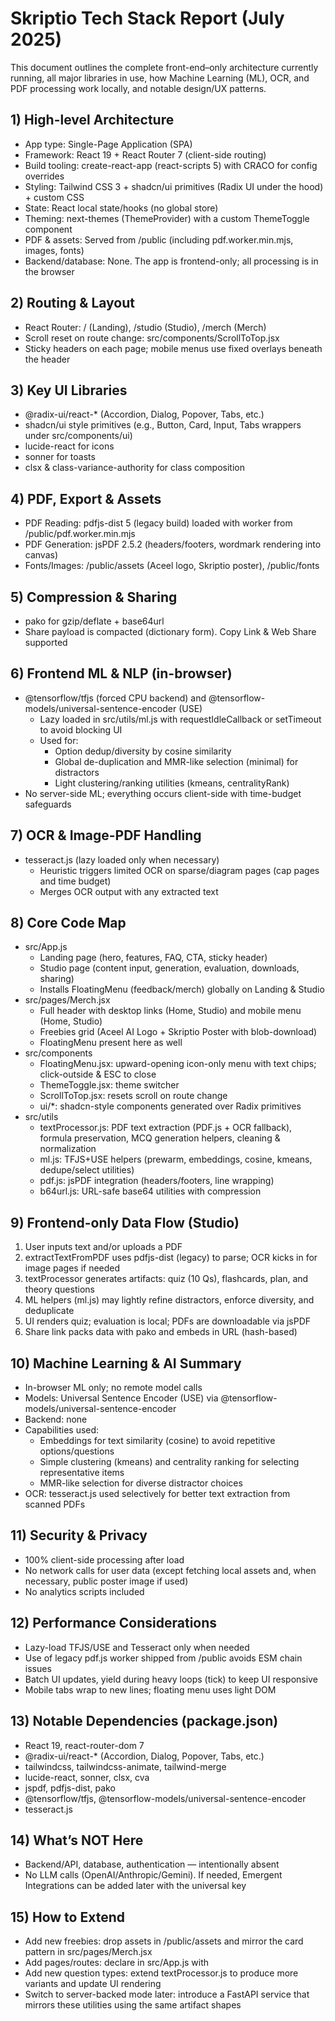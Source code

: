 # Skriptio Tech Stack Report (July 2025)

This document outlines the complete front-end–only architecture currently running, all major libraries in use, how Machine Learning (ML), OCR, and PDF processing work locally, and notable design/UX patterns.

## 1) High-level Architecture
- App type: Single-Page Application (SPA)
- Framework: React 19 + React Router 7 (client-side routing)
- Build tooling: create-react-app (react-scripts 5) with CRACO for config overrides
- Styling: Tailwind CSS 3 + shadcn/ui primitives (Radix UI under the hood) + custom CSS
- State: React local state/hooks (no global store)
- Theming: next-themes (ThemeProvider) with a custom ThemeToggle component
- PDF & assets: Served from /public (including pdf.worker.min.mjs, images, fonts)
- Backend/database: None. The app is frontend-only; all processing is in the browser

## 2) Routing & Layout
- React Router: / (Landing), /studio (Studio), /merch (Merch)
- Scroll reset on route change: src/components/ScrollToTop.jsx
- Sticky headers on each page; mobile menus use fixed overlays beneath the header

## 3) Key UI Libraries
- @radix-ui/react-* (Accordion, Dialog, Popover, Tabs, etc.)
- shadcn/ui style primitives (e.g., Button, Card, Input, Tabs wrappers under src/components/ui)
- lucide-react for icons
- sonner for toasts
- clsx & class-variance-authority for class composition

## 4) PDF, Export & Assets
- PDF Reading: pdfjs-dist 5 (legacy build) loaded with worker from /public/pdf.worker.min.mjs
- PDF Generation: jsPDF 2.5.2 (headers/footers, wordmark rendering into canvas)
- Fonts/Images: /public/assets (Aceel logo, Skriptio poster), /public/fonts

## 5) Compression & Sharing
- pako for gzip/deflate + base64url
- Share payload is compacted (dictionary form). Copy Link & Web Share supported

## 6) Frontend ML & NLP (in-browser)
- @tensorflow/tfjs (forced CPU backend) and @tensorflow-models/universal-sentence-encoder (USE)
  - Lazy loaded in src/utils/ml.js with requestIdleCallback or setTimeout to avoid blocking UI
  - Used for:
    - Option dedup/diversity by cosine similarity
    - Global de-duplication and MMR-like selection (minimal) for distractors
    - Light clustering/ranking utilities (kmeans, centralityRank)
- No server-side ML; everything occurs client-side with time-budget safeguards

## 7) OCR & Image-PDF Handling
- tesseract.js (lazy loaded only when necessary)
  - Heuristic triggers limited OCR on sparse/diagram pages (cap pages and time budget)
  - Merges OCR output with any extracted text

## 8) Core Code Map
- src/App.js
  - Landing page (hero, features, FAQ, CTA, sticky header)
  - Studio page (content input, generation, evaluation, downloads, sharing)
  - Installs FloatingMenu (feedback/merch) globally on Landing & Studio
- src/pages/Merch.jsx
  - Full header with desktop links (Home, Studio) and mobile menu (Home, Studio)
  - Freebies grid (Aceel AI Logo + Skriptio Poster with blob-download)
  - FloatingMenu present here as well
- src/components
  - FloatingMenu.jsx: upward-opening icon-only menu with text chips; click-outside & ESC to close
  - ThemeToggle.jsx: theme switcher
  - ScrollToTop.jsx: resets scroll on route change
  - ui/*: shadcn-style components generated over Radix primitives
- src/utils
  - textProcessor.js: PDF text extraction (PDF.js + OCR fallback), formula preservation, MCQ generation helpers, cleaning & normalization
  - ml.js: TFJS+USE helpers (prewarm, embeddings, cosine, kmeans, dedupe/select utilities)
  - pdf.js: jsPDF integration (headers/footers, line wrapping)
  - b64url.js: URL-safe base64 utilities with compression

## 9) Frontend-only Data Flow (Studio)
1. User inputs text and/or uploads a PDF
2. extractTextFromPDF uses pdfjs-dist (legacy) to parse; OCR kicks in for image pages if needed
3. textProcessor generates artifacts: quiz (10 Qs), flashcards, plan, and theory questions
4. ML helpers (ml.js) may lightly refine distractors, enforce diversity, and deduplicate
5. UI renders quiz; evaluation is local; PDFs are downloadable via jsPDF
6. Share link packs data with pako and embeds in URL (hash-based)

## 10) Machine Learning & AI Summary
- In-browser ML only; no remote model calls
- Models: Universal Sentence Encoder (USE) via @tensorflow-models/universal-sentence-encoder
- Backend: none
- Capabilities used:
  - Embeddings for text similarity (cosine) to avoid repetitive options/questions
  - Simple clustering (kmeans) and centrality ranking for selecting representative items
  - MMR-like selection for diverse distractor choices
- OCR: tesseract.js used selectively for better text extraction from scanned PDFs

## 11) Security & Privacy
- 100% client-side processing after load
- No network calls for user data (except fetching local assets and, when necessary, public poster image if used)
- No analytics scripts included

## 12) Performance Considerations
- Lazy-load TFJS/USE and Tesseract only when needed
- Use of legacy pdf.js worker shipped from /public avoids ESM chain issues
- Batch UI updates, yield during heavy loops (tick) to keep UI responsive
- Mobile tabs wrap to new lines; floating menu uses light DOM

## 13) Notable Dependencies (package.json)
- React 19, react-router-dom 7
- @radix-ui/react-* (Accordion, Dialog, Popover, Tabs, etc.)
- tailwindcss, tailwindcss-animate, tailwind-merge
- lucide-react, sonner, clsx, cva
- jspdf, pdfjs-dist, pako
- @tensorflow/tfjs, @tensorflow-models/universal-sentence-encoder
- tesseract.js

## 14) What’s NOT Here
- Backend/API, database, authentication — intentionally absent
- No LLM calls (OpenAI/Anthropic/Gemini). If needed, Emergent Integrations can be added later with the universal key

## 15) How to Extend
- Add new freebies: drop assets in /public/assets and mirror the card pattern in src/pages/Merch.jsx
- Add pages/routes: declare in src/App.js with <Route>
- Add new question types: extend textProcessor.js to produce more variants and update UI rendering
- Switch to server-backed mode later: introduce a FastAPI service that mirrors these utilities using the same artifact shapes